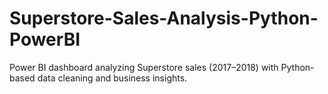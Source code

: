 # Superstore-Sales-Analysis-Python-PowerBI
Power BI dashboard analyzing Superstore sales (2017–2018) with Python-based data cleaning and business insights.
